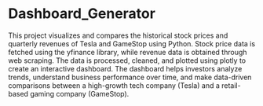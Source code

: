 # Dashboard_Generator
This project visualizes and compares the historical stock prices and quarterly revenues of Tesla and GameStop using Python. Stock price data is fetched using the yfinance library, while revenue data is obtained through web scraping. 
The data is processed, cleaned, and plotted using plotly to create an interactive dashboard. 
The dashboard helps investors analyze trends, understand business performance over time, and make data-driven comparisons between a high-growth tech company (Tesla) and a retail-based gaming company (GameStop).  
